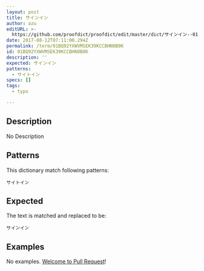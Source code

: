 ```yaml
---
layout: post
title: サインイン
author: azu
editURL: >-
  https://github.com/proofdict/proofdict/edit/master/dict/サインイン--01BQ92YXWVMSEK39KCCBHN0B0K.yml
date: 2017-08-12T07:11:00.294Z
permalink: /term/01BQ92YXWVMSEK39KCCBHN0B0K
id: 01BQ92YXWVMSEK39KCCBHN0B0K
description: ''
expected: サインイン
patterns:
  - サイトイン
specs: []
tags:
  - typo

---
```


## Description

No Description 

## Patterns

This dictionary match following patterns:

    サイトイン

## Expected

The text is matched and replaced to be:

    サインイン

## Examples

No examples. [Welcome to Pull Request](https://github.com/jser/jser.info/edit/master/dict/サインイン--01BQ92YXWVMSEK39KCCBHN0B0K.yml)!

